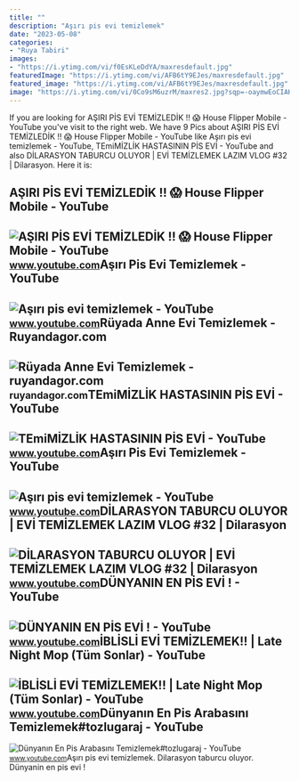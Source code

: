 ```yaml
---
title: ""
description: "Aşırı pis evi temizlemek"
date: "2023-05-08"
categories:
- "Ruya Tabiri"
images:
- "https://i.ytimg.com/vi/f0EsKLeDdYA/maxresdefault.jpg"
featuredImage: "https://i.ytimg.com/vi/AFB6tY9EJes/maxresdefault.jpg"
featured_image: "https://i.ytimg.com/vi/AFB6tY9EJes/maxresdefault.jpg"
image: "https://i.ytimg.com/vi/0Co9sM6uzrM/maxres2.jpg?sqp=-oaymwEoCIAKENAF8quKqQMcGADwAQH4Ac4FgAKACooCDAgAEAEYZSBfKFQwDw==&amp;rs=AOn4CLAA1MjQw_QMeH66SsO24NIX6u3KPg"
---
```


If you are looking for AŞIRI PİS EVİ TEMİZLEDİK !! 😱 House Flipper Mobile - YouTube you've visit to the right web. We have 9 Pics about AŞIRI PİS EVİ TEMİZLEDİK !! 😱 House Flipper Mobile - YouTube like Aşırı pis evi temizlemek - YouTube, TEmiMİZLİK HASTASININ PİS EVİ - YouTube and also DİLARASYON TABURCU OLUYOR | EVİ TEMİZLEMEK LAZIM VLOG #32 | Dilarasyon. Here it is:

AŞIRI PİS EVİ TEMİZLEDİK !! 😱 House Flipper Mobile - YouTube
------------------------------------------------------------

 ![AŞIRI PİS EVİ TEMİZLEDİK !! 😱 House Flipper Mobile - YouTube](https://i.ytimg.com/vi/AC7jOvtHlzs/maxresdefault.jpg) <small>www.youtube.com</small>Aşırı Pis Evi Temizlemek - YouTube
----------------------------------

 ![Aşırı pis evi temizlemek - YouTube](https://i.ytimg.com/vi/AFB6tY9EJes/maxresdefault.jpg) <small>www.youtube.com</small>Rüyada Anne Evi Temizlemek - Ruyandagor.com
-------------------------------------------

 ![Rüyada Anne Evi Temizlemek - ruyandagor.com](https://images.ruyandagor.com/2017/06/anne-evi-temizlemek-2220.jpg) <small>ruyandagor.com</small>TEmiMİZLİK HASTASININ PİS EVİ - YouTube
---------------------------------------

 ![TEmiMİZLİK HASTASININ PİS EVİ - YouTube](https://i.ytimg.com/vi/0Co9sM6uzrM/maxres2.jpg?sqp=-oaymwEoCIAKENAF8quKqQMcGADwAQH4Ac4FgAKACooCDAgAEAEYZSBfKFQwDw==&rs=AOn4CLAA1MjQw_QMeH66SsO24NIX6u3KPg) <small>www.youtube.com</small>Aşırı Pis Evi Temizlemek - YouTube
----------------------------------

 ![Aşırı pis evi temizlemek - YouTube](https://i.ytimg.com/vi/AFB6tY9EJes/hq2.jpg?sqp=-oaymwEoCOADEOgC8quKqQMcGADwAQH4Ac4FgAKACooCDAgAEAEYZSBeKFAwDw==&rs=AOn4CLD0zW5BXh83olsjEmruZZFfnIMHsQ) <small>www.youtube.com</small>DİLARASYON TABURCU OLUYOR | EVİ TEMİZLEMEK LAZIM VLOG #32 | Dilarasyon
----------------------------------------------------------------------

 ![DİLARASYON TABURCU OLUYOR | EVİ TEMİZLEMEK LAZIM VLOG #32 | Dilarasyon](https://i.ytimg.com/vi/tpPZWXvVdMA/maxresdefault.jpg) <small>www.youtube.com</small>DÜNYANIN EN PİS EVİ ! - YouTube
-------------------------------

 ![DÜNYANIN EN PİS EVİ ! - YouTube](https://i.ytimg.com/vi/f0EsKLeDdYA/maxresdefault.jpg) <small>www.youtube.com</small>İBLİSLİ EVİ TEMİZLEMEK!! | Late Night Mop (Tüm Sonlar) - YouTube
----------------------------------------------------------------

 ![İBLİSLİ EVİ TEMİZLEMEK!! | Late Night Mop (Tüm Sonlar) - YouTube](https://i.ytimg.com/vi/FimzJNZ34Fg/maxresdefault.jpg) <small>www.youtube.com</small>Dünyanın En Pis Arabasını Temizlemek#tozlugaraj - YouTube
---------------------------------------------------------

 ![Dünyanın En Pis Arabasını Temizlemek#tozlugaraj - YouTube](https://i.ytimg.com/vi/FgoeDuKEQWQ/maxresdefault.jpg?sqp=-oaymwEmCIAKENAF8quKqQMa8AEB-AHUBoAC4AOKAgwIABABGGUgZShlMA8=&rs=AOn4CLCyWaR3350A_fVXa5rRxoYouuVR4w) <small>www.youtube.com</small>Aşırı pis evi temizlemek. Di̇larasyon taburcu oluyor. Dünyanin en pi̇s evi̇ !
